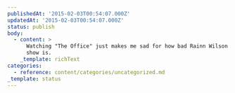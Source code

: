 ```yaml
---
publishedAt: '2015-02-03T00:54:07.000Z'
updatedAt: '2015-02-03T00:54:07.000Z'
status: publish
body:
  - content: >
      Watching "The Office" just makes me sad for how bad Rainn Wilson's new
      show is.
    _template: richText
categories:
  - reference: content/categories/uncategorized.md
_template: status
---
```



